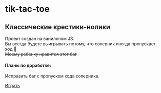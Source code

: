 # tik-tac-toe
## Классические крестики-нолики

Проект создан на ванилоном JS.  
Вы всегда будете выигрывать потому, что соперник иногда пропускает ход :see_no_evil:   
~~Моему ребенку нравится этот баг~~
#### Планы по доработке:
Исправить баг с пропуском хода соперника.

[Играть](https://pchupchu.github.io/tik-tac-toe/)
